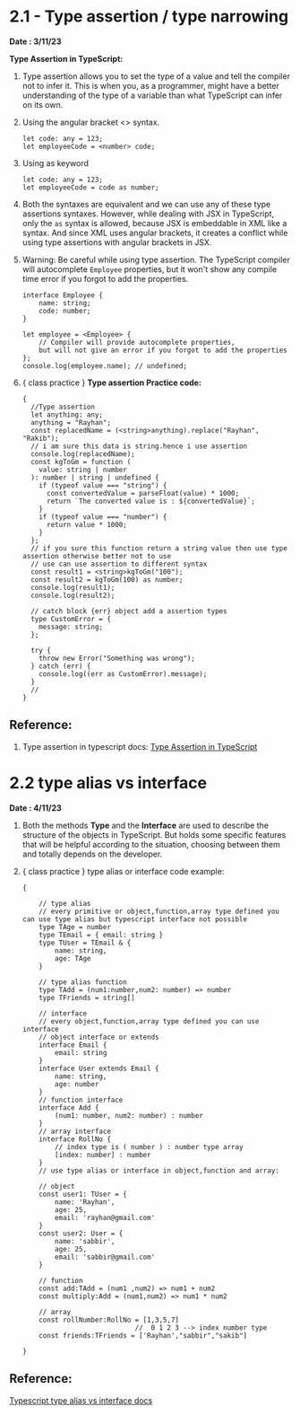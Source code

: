 # 2.1 - Type assertion / type narrowing

**Date : 3/11/23**

**Type Assertion in TypeScript:**

1. Type assertion allows you to set the type of a value and tell the compiler not to infer it. This is when you, as a programmer, might have a better understanding of the type of a variable than what TypeScript can infer on its own.
2. Using the angular bracket <> syntax.
    
    ```tsx
    let code: any = 123; 
    let employeeCode = <number> code;
    ```
    
3. Using as keyword
    
    ```tsx
    let code: any = 123; 
    let employeeCode = code as number;
    ```
    
4. Both the syntaxes are equivalent and we can use any of these type assertions syntaxes. However, while dealing with JSX in TypeScript, only the `as` syntax is allowed, because JSX is embeddable in XML like a syntax. And since XML uses angular brackets, it creates a conflict while using type assertions with angular brackets in JSX.
5. Warning: Be careful while using type assertion. The TypeScript compiler will autocomplete `Employee` properties, but it won't show any compile time error if you forgot to add the properties.
    
    ```tsx
    interface Employee { 
        name: string; 
        code: number; 
    } 
    
    let employee = <Employee> { 
        // Compiler will provide autocomplete properties,
        but will not give an error if you forgot to add the properties
    }; 
    console.log(employee.name); // undefined;
    ```
    
6. { class practice } **Type assertion Practice code:**
    
    ```tsx
    {
      //Type assertion
      let anything: any;
      anything = "Rayhan";
      const replacedName = (<string>anything).replace("Rayhan", "Rakib");
      // i am sure this data is string.hence i use assertion
      console.log(replacedName);
      const kgToGm = function (
        value: string | number
      ): number | string | undefined {
        if (typeof value === "string") {
          const convertedValue = parseFloat(value) * 1000;
          return `The converted value is : ${convertedValue}`;
        }
        if (typeof value === "number") {
          return value * 1000;
        }
      };
      // if you sure this function return a string value then use type assertion otherwise better not to use
      // use can use assertion to different syntax
      const result1 = <string>kgToGm("100");
      const result2 = kgToGm(100) as number;
      console.log(result1);
      console.log(result2);
    
      // catch block {err} object add a assertion types
      type CustomError = {
        message: string;
      };
    
      try {
        throw new Error("Something was wrong");
      } catch (err) {
        console.log((err as CustomError).message);
      }
      //
    }
    ```
    

## Reference:

1. Type assertion in typescript docs:
[Type Assertion in TypeScript](https://www.tutorialsteacher.com/typescript/type-assertion)


# 2.2  type alias vs interface

**Date : 4/11/23**

1. Both the methods **Type** and the **Interface** are used to describe the structure of the objects in TypeScript. But holds some specific features that will be helpful according to the situation, choosing between them and totally depends on the developer.
2. { class practice } type alias or interface code example:
    
    ```tsx
    {
        
        // type alias
        // every primitive or object,function,array type defined you can use type alias but typescript interface not possible
        type TAge = number
        type TEmail = { email: string }
        type TUser = TEmail & {
            name: string,
            age: TAge
        }
    
        // type alias function
        type TAdd = (num1:number,num2: number) => number
        type TFriends = string[]
    
        // interface
        // every object,function,array type defined you can use interface
        // object interface or extends
        interface Email {
            email: string
        }
        interface User extends Email {
            name: string,
            age: number
        }
        // function interface
        interface Add {
            (num1: number, num2: number) : number
        }
        // array interface
        interface RollNo {
            // index type is ( number ) : number type array
            [index: number] : number
        }
        // use type alias or interface in object,function and array:
    
        // object
        const user1: TUser = {
            name: 'Rayhan',
            age: 25,
            email: 'rayhan@gmail.com'
        }
        const user2: User = {
            name: 'sabbir',
            age: 25,
            email: 'sabbir@gmail.com'
        }
    
        // function
        const add:TAdd = (num1 ,num2) => num1 + num2
        const multiply:Add = (num1,num2) => num1 * num2
    
        // array
        const rollNumber:RollNo = [1,3,5,7]
                                //  0 1 2 3 --> index number type
        const friends:TFriends = ['Rayhan',"sabbir","sakib"]
    
    }
    ```
    

## Reference:

[Typescript type alias vs interface docs](https://www.geeksforgeeks.org/what-is-the-difference-between-interface-and-type-in-typescript/)
